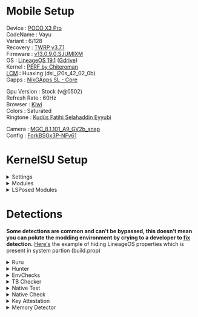 # Mobile Setup

Device : [POCO X3 Pro](https://www.gsmarena.com/xiaomi_poco_x3_pro-10802.php)<br>
CodeName : Vayu<br>
Variant : 6/128<br>
Recovery : [TWRP v3.7.1](https://eu.dl.twrp.me/vayu/twrp-3.7.1_12-0-vayu.img.html)<br>
Firmware : [v13.0.9.0.SJUMIXM](https://xmfirmwareupdater.com/firmware/vayu/stable/V13.0.9.0.SJUMIXM/)<br>
OS : [LineageOS 19.1](https://lineage-archive.timschumi.net/build/14772) ([Gdrive](https://drive.google.com/file/d/18c-ezNr0LoxXy3CNQQxY62XLaoL5QYsI/view?usp=sharing))<br>
Kernel : [PERF by Chiteroman](https://github.com/ToucH9000/Mobile-Setup/raw/main/Files/PERF-susfs-STOCK.zip)<br>
[LCM](https://play.google.com/store/apps/details?id=ru.andr7e.deviceinfohw) : Huaxing (dsi_j20s_42_02_0b)<br>
Gapps : [NikGApps SL - Core](https://sourceforge.net/projects/nikgapps/files/Releases/Android-12.1/)<br>

Gpu Version : Stock (v@0502)<br>
Refresh Rate : 60Hz<br>
Browser : [Kiwi](https://play.google.com/store/apps/details?id=com.kiwibrowser.browser)<br>
Colors : Saturated<br>
Ringtone : [Kudüs Fatihi Selahaddin Eyyubi](https://github.com/ToucH9000/Mobile-Setup/raw/main/Files/O-Kutlu-Zaferin.zip)

Camera : [MGC_8.1.101_A9_GV2b_snap](https://1-dontsharethislink.celsoazevedo.com/file/filesc/MGC_8.1.101_A9_GV2b_snap.apk)<br>
Config : [ForkBSGx3P-NFv61](https://github.com/BEASTover9000/Mobile-Specification/releases/tag/v61)<br>

# KernelSU Setup

<details>
  <summary>Settings</summary>
  <br>
  
![Settings](./Media/Settings.png)
</details>

<details>
  <summary>Modules</summary>
  <br>

  1. [Shamiko](https://t.me/LSPosed/278)
  2. [SusFS4ksu](https://gitlab.com/simonpunk/susfs4ksu/-/releases) ~ [content](https://github.com/ToucH9000/Mobile-Setup/tree/main/Files/susfs4ksu)
  3. [Zygisk Next](https://github.com/Dr-TSNG/ZygiskNext/releases/latest)
  4. HIDEpropLOS (Private Build)
  5. [LSPosed npm](https://t.me/rormzhstjxm/72?single)
  6. [Tricky Store](https://github.com/5ec1cff/TrickyStore/actions?query=branch%3Amaster) ~ [target](https://github.com/ToucH9000/Mobile-Setup/blob/main/Files/tricky_store/target.txt)
</details>

<details>
  <summary>LSPosed Modules</summary>
  <br>

  1. [Installer Plus](https://github.com/NextAlone/InstallerPlus/releases/latest)
  2. [Hide My Applist](https://github.com/Dr-TSNG/Hide-My-Applist/releases/latest)
  3. [Enable Screenshot](https://github.com/Xposed-Modules-Repo/io.github.lsposed.disableflagsecure/releases/latest)
  4. [Pixelify Google Photos](https://github.com/BaltiApps/Pixelify-Google-Photos/releases/latest)
  5. [X Call Recording Settings](https://github.com/iptux/XCallRecording-xposed/releases/latest)
</details>

# Detections

**Some detections are common and can't be bypassed, this doesn't mean you can polute the modding environment by crying to a developer to [fix](https://github.com/ToucH9000/PIFvayuLOS/blob/main/Details.md) detection.** [Here's](https://github.com/ToucH9000/Mobile-Setup/blob/main/Files/LOSbuild.prop) the example of hiding LineageOS properties which is present in system partion (build.prop)

<details>
  <summary>Ruru</summary>
<br>

![Ruru](./Media/Ruru.png)
</details>
<details>
  <summary>Hunter</summary>
<br>

![Hunter](./Media/Hunter.png)
</details>
<details>
  <summary>EnvChecks</summary>
<br>

![EnvChecks](./Media/EnvChecks.png)
</details>
<details>
  <summary>TB Checker</summary>
<br>

![TB-Checker](./Media/TB-Checker.png)
</details>
<details>
  <summary>Native Test</summary>
<br>

![Native-Test](./Media/Native-Test.png)
</details>
<details>
  <summary>Native Check</summary>
<br>

![Native-Check](./Media/Native-Check.png)
</details>
<details>
  <summary>Key Attestation</summary>
<br>

![Key-Attestation](./Media/Key-Attestation.png)
</details>
<details>
  <summary>Memory Detector</summary>
<br>

![Memory-Detector](./Media/Memory-Detector.png)
</details>
